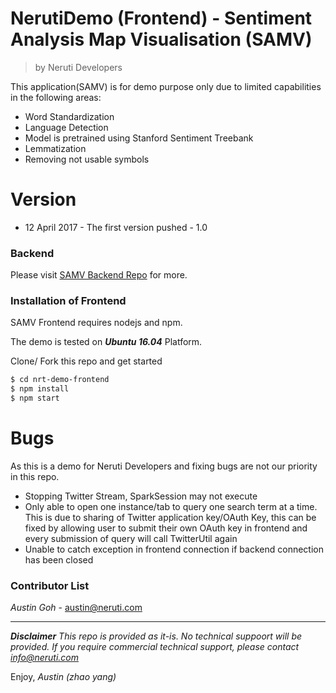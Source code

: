 # NerutiDemo (Frontend) - Sentiment Analysis Map Visualisation (SAMV)
>   by Neruti Developers

This application(SAMV) is for demo purpose only due to limited capabilities in the following areas:

  - Word Standardization 
  - Language Detection
  - Model is pretrained using Stanford Sentiment Treebank
  - Lemmatization
  - Removing not usable symbols 

# Version

  - 12 April 2017 - The first version pushed - 1.0

### Backend
Please visit [SAMV Backend Repo](https://github.com/neruti-developers/neruti-demo-backend) for more.

### Installation of Frontend

SAMV Frontend requires nodejs and npm. 

The demo is tested on ***Ubuntu 16.04*** Platform.

Clone/ Fork this repo and get started

```sh
$ cd nrt-demo-frontend
$ npm install
$ npm start
```

# Bugs
As this is a demo for Neruti Developers and fixing bugs are not our priority in this repo.
  - Stopping Twitter Stream, SparkSession may not execute
  - Only able to open one instance/tab to query one search term at a time. This is due to sharing of Twitter application 
  key/OAuth Key, this can be fixed by allowing user to submit their own OAuth key in frontend and every submission of 
  query will call TwitterUtil again
  - Unable to catch exception in frontend connection if backend connection has been closed

### Contributor List
*Austin Goh*  - austin@neruti.com 

---
***Disclaimer*** *This repo is provided as it-is.  No technical suppoort will be provided.  If you require commercial technical support, please contact info@neruti.com*

Enjoy, 
*Austin (zhao yang)*


